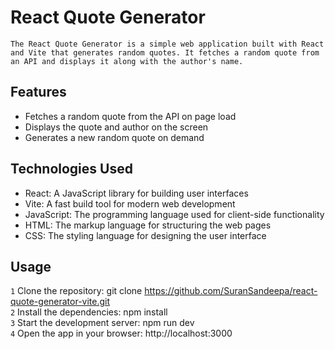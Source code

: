 # React Quote Generator
~~~
The React Quote Generator is a simple web application built with React and Vite that generates random quotes. It fetches a random quote from an API and displays it along with the author's name.
~~~

## Features
* Fetches a random quote from the API on page load <br>
* Displays the quote and author on the screen <br>
* Generates a new random quote on demand <br>

## Technologies Used
* React: A JavaScript library for building user interfaces <br>
* Vite: A fast build tool for modern web development <br>
* JavaScript: The programming language used for client-side functionality <br>
* HTML: The markup language for structuring the web pages <br>
* CSS: The styling language for designing the user interface <br>

## Usage
`1`  Clone the repository: git clone https://github.com/SuranSandeepa/react-quote-generator-vite.git <br>
`2`  Install the dependencies: npm install <br>
`3`  Start the development server: npm run dev <br>
`4`  Open the app in your browser: http://localhost:3000 <br>

